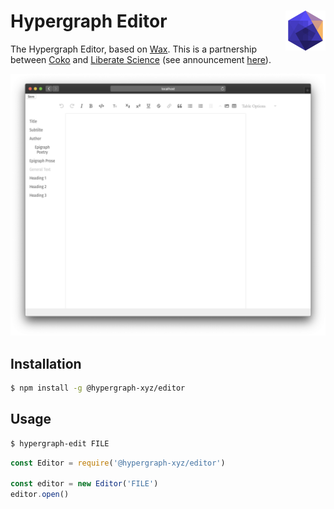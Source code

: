 # Hypergraph Editor <img src="https://raw.githubusercontent.com/hypergraph-xyz/design/main/hypergraph-logomark-1024-square.png" align="right" height="64" />

The Hypergraph Editor, based on [Wax](https://gitlab.coko.foundation/wax/wax-prosemirror). This is a partnership between [Coko](https://coko.foundation) and [Liberate Science](https://libscie.org) (see announcement [here](https://blog.libscie.org/partnering-with-coko/)).

![Screenshot](screenshot.png)

## Installation

```bash
$ npm install -g @hypergraph-xyz/editor
```

## Usage

```bash
$ hypergraph-edit FILE
```

```js
const Editor = require('@hypergraph-xyz/editor')

const editor = new Editor('FILE')
editor.open()
```
